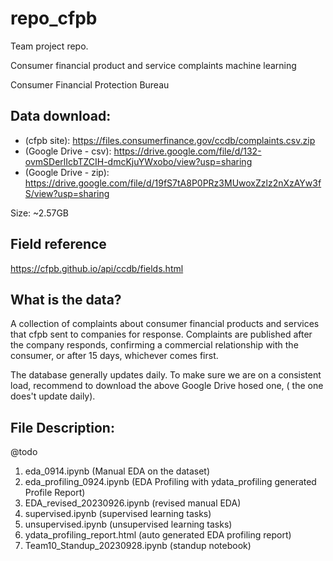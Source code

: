 # repo_cfpb
Team project repo.

Consumer financial product and service complaints machine learning

Consumer Financial Protection Bureau

## Data download:
- (cfpb site): https://files.consumerfinance.gov/ccdb/complaints.csv.zip
- (Google Drive - csv): https://drive.google.com/file/d/132-ovmSDerlIcbTZCIH-dmcKjuYWxobo/view?usp=sharing
- (Google Drive - zip): https://drive.google.com/file/d/19fS7tA8P0PRz3MUwoxZzlz2nXzAYw3fS/view?usp=sharing


Size: ~2.57GB


## Field reference

https://cfpb.github.io/api/ccdb/fields.html


## What is the data?

A collection of complaints about consumer financial products and services that cfpb sent to companies for response. Complaints are published after the company responds, confirming a commercial relationship with the consumer, or after 15 days, whichever comes first.

The database generally updates daily. To make sure we are on a consistent load, recommend to download the above Google Drive hosed one, ( the one does't update daily).

## File Description:
@todo
1. eda_0914.ipynb (Manual EDA on the dataset)
2. eda_profiling_0924.ipynb (EDA Profiling with ydata_profiling generated Profile Report)
3. EDA_revised_20230926.ipynb (revised manual EDA)
4. supervised.ipynb (supervised learning tasks)
5. unsupervised.ipynb (unsupervised learning tasks)
6. ydata_profiling_report.html (auto generated EDA profiling report)
7. Team10_Standup_20230928.ipynb (standup notebook)
